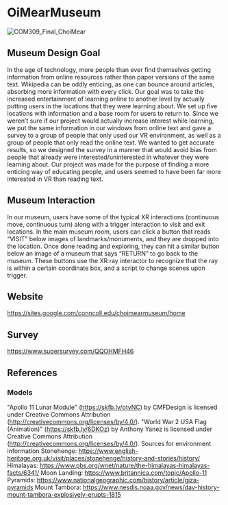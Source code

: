 # OiMearMuseum

![COM309_Final_ChoiMear](https://user-images.githubusercontent.com/110645615/211209002-2ada7321-a51f-4cb1-8934-b32747e1fa2b.jpg)

## Museum Design Goal
In the age of technology, more people than ever find themselves getting information from online resources rather than paper versions of the same text. Wikipedia can be oddly enticing, as one can bounce around articles, absorbing more information with every click. Our goal was to take the increased entertainment of learning online to another level by actually putting users in the locations that they were learning about. We set up five locations with information and a base room for users to return to. Since we weren’t sure if our project would actually increase interest while learning, we put the same information in our windows from online text and gave a survey to a group of people that only used our VR environment, as well as a group of people that only read the online text. We wanted to get accurate results, so we designed the survey in a manner that would avoid bias from people that already were interested/uninterested in whatever they were learning about. Our project was made for the purpose of finding a more enticing way of educating people, and users seemed to have been far more interested in VR than reading text.

## Museum Interaction
In our museum, users have some of the typical XR interactions (continuous move, continuous turn) along with a trigger interaction to visit and exit locations. In the main museum room, users can click a button that reads “VISIT” below images of landmarks/monuments, and they are dropped into the location. Once done reading and exploring, they can hit a similar button below an image of a museum that says “RETURN” to go back to the museum. These buttons use the XR ray interactor to recognize that the ray is within a certain coordinate box, and a script to change scenes upon trigger.

## Website
https://sites.google.com/conncoll.edu/choimearmuseum/home

## Survey
https://www.supersurvey.com/QQOHMFH46

## References
### Models
"Apollo 11 Lunar Module" (https://skfb.ly/otyNC) by CMFDesign is licensed under Creative Commons Attribution (http://creativecommons.org/licenses/by/4.0/). 
"World War 2 USA Flag (Animation)" (https://skfb.ly/6DKOz) by Anthony Yanez is licensed under Creative Commons Attribution (http://creativecommons.org/licenses/by/4.0/).
Sources for environment information
Stonehenge:
https://www.english-heritage.org.uk/visit/places/stonehenge/history-and-stories/history/
Himalayas:
https://www.pbs.org/wnet/nature/the-himalayas-himalayas-facts/6341/
Moon Landing:
https://www.britannica.com/topic/Apollo-11
Pyramids:
https://www.nationalgeographic.com/history/article/giza-pyramids
Mount Tambora:
https://www.nesdis.noaa.gov/news/day-history-mount-tambora-explosively-erupts-1815
